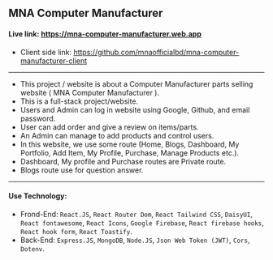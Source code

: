 ## MNA Computer Manufacturer

#### Live link: https://mna-computer-manufacturer.web.app

- Client side link: https://github.com/mnaofficialbd/mna-computer-manufacturer-client
<hr />

- This project / website is about a Computer Manufacturer parts selling website ( MNA Computer Manufacturer ).
- This is a  full-stack project/website. 
- Users and Admin can log in website using Google, Github, and email password.
- User can add order and give a review on items/parts. 
- An Admin can manage to add products and control users.
- In this website, we use some route (Home, Blogs, Dashboard, My Portfolio, Add Item, My Profile, Purchase, Manage Products etc.).
- Dashboard, My profile and Purchase routes are Private route.
- Blogs route use for question answer. 

<hr />

#### Use Technology: 
- Frond-End: `React.JS`, `React Router Dom`, `React Tailwind CSS`, `DaisyUI`, `React fontawesome`, `React Icons`, `Google Firebase`, `React firebase hooks`, `React hook form`, `React Toastify`.
- Back-End: `Express.JS`, `MongoDB`, `Node.JS`, `Json Web Token (JWT)`, `Cors`, `Dotenv`.
